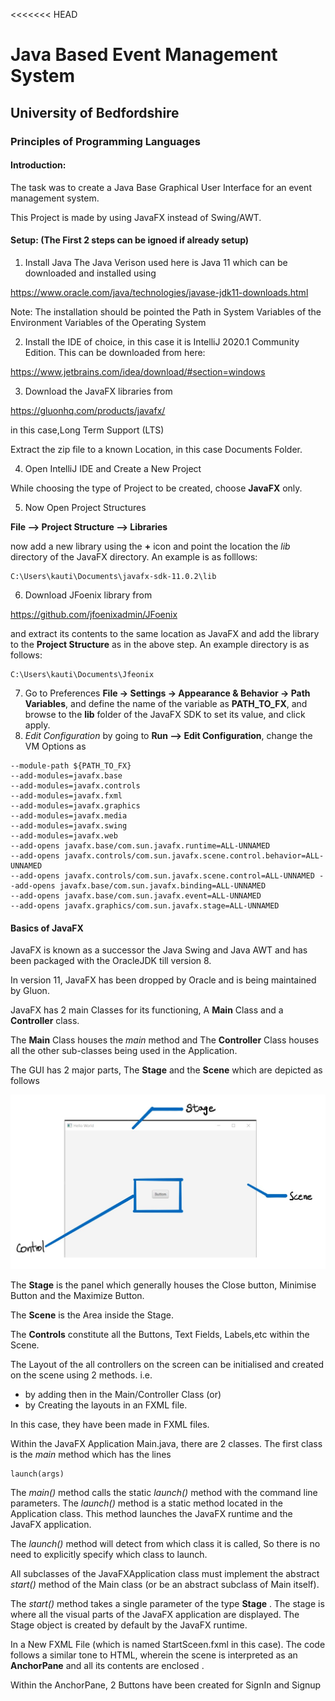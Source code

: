 <<<<<<< HEAD
# Java Based Event Management System
## University of Bedfordshire
### Principles of Programming Languages

#### Introduction:
The task was to create a Java Base Graphical User Interface for an event management system.

This Project is made by using JavaFX instead of Swing/AWT.

#### Setup: (The First 2 steps can be ignoed if already setup)
1. Install Java
    The Java Verison used here is Java 11 which can be downloaded and installed using

https://www.oracle.com/java/technologies/javase-jdk11-downloads.html

Note: The installation should be pointed the Path in System Variables of the Environment Variables of the Operating System

2. Install the IDE of choice, in this case it is IntelliJ 2020.1 Community Edition. This can be downloaded from here:

https://www.jetbrains.com/idea/download/#section=windows

3. Download the JavaFX libraries from
 
 https://gluonhq.com/products/javafx/

in this case,Long Term Support (LTS)

Extract the zip file to a known Location, in this case Documents Folder.

4. Open IntelliJ IDE and Create a New Project 

While choosing the type of Project to be created, choose **JavaFX** only.

5. Now Open Project Structures

**File --> Project Structure --> Libraries**

now add a new library using the **+** icon and point the location the *lib* directory of the JavaFX directory. An example is as folllows:

```
C:\Users\kauti\Documents\javafx-sdk-11.0.2\lib
```

6. Download JFoenix library from

https://github.com/jfoenixadmin/JFoenix

and extract its contents to the same location as JavaFX and add the library to the **Project Structure** as in the above step.
An example directory is as follows:
```
C:\Users\kauti\Documents\Jfeonix
```
7. Go to Preferences **File -> Settings -> Appearance & Behavior -> Path Variables**, and define the name of the variable as **PATH_TO_FX**, and browse to the **lib** folder of the JavaFX SDK to set its value, and click apply.
8. *Edit Configuration* by going to **Run --> Edit Configuration**, change the VM Options as 

```
--module-path ${PATH_TO_FX} 
--add-modules=javafx.base 
--add-modules=javafx.controls 
--add-modules=javafx.fxml 
--add-modules=javafx.graphics 
--add-modules=javafx.media 
--add-modules=javafx.swing 
--add-modules=javafx.web 
--add-opens javafx.base/com.sun.javafx.runtime=ALL-UNNAMED 
--add-opens javafx.controls/com.sun.javafx.scene.control.behavior=ALL-UNNAMED 
--add-opens javafx.controls/com.sun.javafx.scene.control=ALL-UNNAMED --add-opens javafx.base/com.sun.javafx.binding=ALL-UNNAMED 
--add-opens javafx.base/com.sun.javafx.event=ALL-UNNAMED 
--add-opens javafx.graphics/com.sun.javafx.stage=ALL-UNNAMED
```
#### Basics of JavaFX

JavaFX is known as a successor the Java Swing and Java AWT and has been packaged with the OracleJDK till version 8. 

In version 11, JavaFX has been dropped by Oracle and is being maintained by Gluon.

JavaFX has 2 main Classes for its functioning, A **Main** Class and a **Controller** class.

The **Main** Class houses the *main* method and
The **Controller** Class houses all the other sub-classes being used in the Application.

The GUI has 2 major parts, The **Stage** and the **Scene** which are depicted as follows

![](/Screenshots/1.jpg)

The **Stage** is the panel which generally houses the Close button, Minimise Button and the Maximize Button.

The **Scene** is the Area inside the Stage.

The **Controls** constitute all the Buttons, Text Fields, Labels,etc within the Scene.

The Layout of the all controllers on the screen can be initialised and created on the scene using 2 methods. i.e. 
* by adding then in the Main/Controller Class (or)
* by Creating the layouts in an FXML file.

In this case, they have been made in FXML files.

Within the JavaFX Application Main.java, there are 2 classes.
The first class is the *main* method which has the lines
```
launch(args)
```
The *main()* method calls the static *launch()* method with the command line parameters. The *launch()* method is a static method located in the Application class. This method launches the JavaFX runtime and the JavaFX application.

The *launch()* method will detect from which class it is called, So there is no need to explicitly specify which class to launch.

All subclasses of the JavaFXApplication class must implement the abstract *start()* method of the Main class (or be an abstract subclass of Main itself).

The *start()* method takes a single parameter of the type **Stage** . The stage is where all the visual parts of the JavaFX application are displayed. The Stage object is created by default by the JavaFX runtime.

In a New FXML File (which is named StartSceen.fxml in this case). The code follows a similar tone to HTML, wherein the scene is interpreted as an **AnchorPane** and all its contents are enclosed .

Within the AnchorPane, 2 Buttons have been created for SignIn and Signup 


